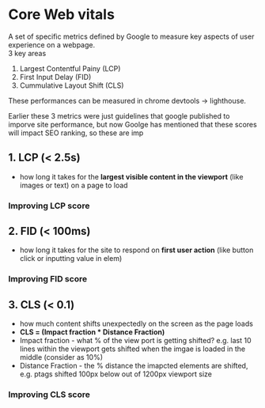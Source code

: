 # Core Web vitals

A set of specific metrics defined by Google to measure key aspects of user experience on a webpage.  
3 key areas

1. Largest Contentful Painy (LCP)
2. First Input Delay (FID)
3. Cummulative Layout Shift (CLS)

These performances can be measured in chrome devtools -> lighthouse.

Earlier these 3 metrics were just guidelines that google published to imporve site performance, but now Goolge has mentioned that these scores will impact SEO ranking, so these are imp

## 1. LCP (< 2.5s)

- how long it takes for the **largest visible content in the viewport** (like images or text) on a page to load

### Improving LCP score

## 2. FID (< 100ms)

- how long it takes for the site to respond on **first user action** (like button click or inputting value in elem)

### Improving FID score

## 3. CLS (< 0.1)

- how much content shifts unexpectedly on the screen as the page loads
- **CLS = (Impact fraction \* Distance Fraction)**
- Impact fraction - what % of the view port is getting shifted? e.g. last 10 lines within the viewport gets shifted when the imgae is loaded in the middle (consider as 10%)
- Distance Fraction - the % distance the imapcted elements are shifted, e.g. ptags shifted 100px below out of 1200px viewport size

### Improving CLS score

